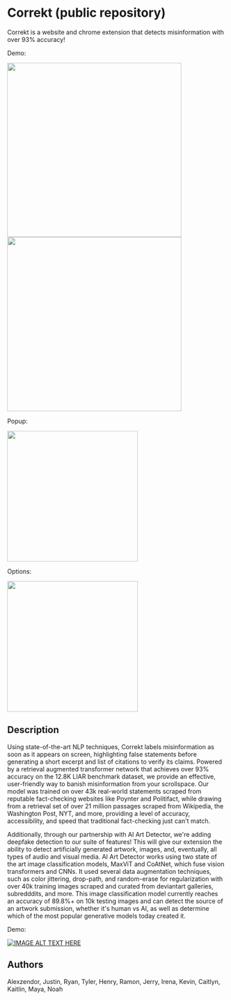 

# Correkt (public repository)
Correkt is a website and chrome extension that detects misinformation with over 93% accuracy! 

Demo:

<img src="https://github.com/Ramon-W/correkt-public/blob/main/scroll1.gif" data-canonical-src="https://github.com/Ramon-W/correkt-public/blob/main/scroll1.gif" width="400" />

<img src="https://github.com/Ramon-W/correkt-public/blob/main/scroll4.gif" data-canonical-src="https://github.com/Ramon-W/correkt-public/blob/main/scroll4.gif" width="400" />

Popup:

<img src="//github.com/Ramon-W/correkt-public/blob/main/settings.gif" data-canonical-src="//github.com/Ramon-W/correkt-public/blob/main/settings.gif" width="300" style='display:inline-block' />

Options:

<img src="https://github.com/Ramon-W/correkt-public/blob/main/options.gif" data-canonical-src="https://github.com/Ramon-W/correkt-public/blob/main/options.gif" width="300" style='display:inline-block' />

## Description
Using state-of-the-art NLP techniques, Correkt labels misinformation as soon as it appears on screen, highlighting false statements before generating a short excerpt and list of citations to verify its claims. Powered by a retrieval augmented transformer network that achieves over 93% accuracy on the 12.8K LIAR benchmark dataset, we provide an effective, user-friendly way to banish misinformation from your scrollspace. Our model was trained on over 43k real-world statements scraped from reputable fact-checking websites like Poynter and Politifact, while drawing from a retrieval set of over 21 million passages scraped from Wikipedia, the Washington Post, NYT, and more, providing a level of accuracy, accessibility, and speed that traditional fact-checking just can't match.

Additionally, through our partnership with AI Art Detector, we're adding deepfake detection to our suite of features! This will give our extension the ability to detect artificially generated artwork, images, and, eventually, all types of audio and visual media. AI Art Detector works using two state of the art image classification models, MaxViT and CoAtNet, which fuse vision transformers and CNNs. It used several data augmentation techniques, such as color jittering, drop-path, and random-erase for regularization with over 40k training images scraped and curated from deviantart galleries, subredddits, and more. This image classification model currently reaches an accuracy of 89.8%+ on 10k testing images and can detect the source of an artwork submission, whether it's human vs AI, as well as determine which of the most popular generative models today created it.

Demo:

[![IMAGE ALT TEXT HERE](https://img.youtube.com/vi/HtHq403H4xU/maxresdefault.jpg)](https://youtu.be/HtHq403H4xU)

## Authors
Alexzendor, Justin, Ryan, Tyler, Henry, Ramon, Jerry, Irena, Kevin, Caitlyn, Kaitlin, Maya, Noah


